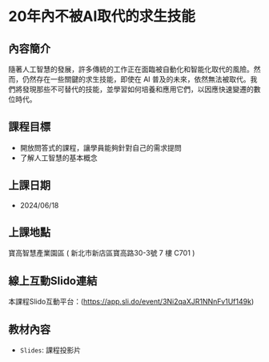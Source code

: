 # 20年內不被AI取代的求生技能

## 內容簡介
隨著人工智慧的發展，許多傳統的工作正在面臨被自動化和智能化取代的風險。然而，仍然存在一些關鍵的求生技能，即使在 AI 普及的未來，依然無法被取代。我們將發現那些不可替代的技能，並學習如何培養和應用它們，以因應快速變遷的數位時代。

## 課程目標
- 開放問答式的課程，讓學員能夠針對自己的需求提問
- 了解人工智慧的基本概念

## 上課日期
- 2024/06/18

## 上課地點
寶高智慧產業園區 ( 新北市新店區寶高路30-3號 7 樓 C701 )

## 線上互動Slido連結
 本課程Slido互動平台：(https://app.sli.do/event/3Ni2qaXJR1NNnFv1Uf149k)
 
## 教材內容
- `Slides`: 課程投影片
